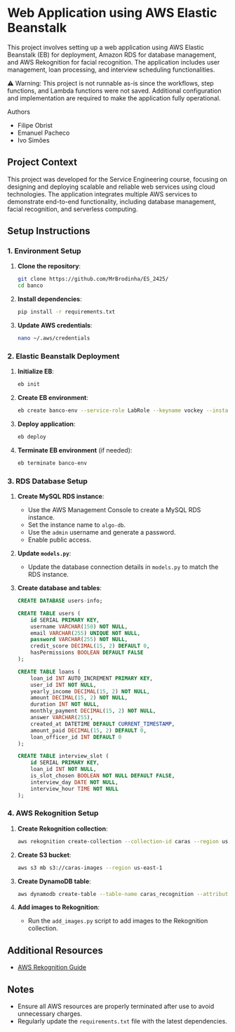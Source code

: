 # Web Application using AWS Elastic Beanstalk

This project involves setting up a web application using AWS Elastic Beanstalk (EB) for deployment, Amazon RDS for database management, and AWS Rekognition for facial recognition. The application includes user management, loan processing, and interview scheduling functionalities.

⚠️ Warning: This project is not runnable as-is since the workflows, step functions, and Lambda functions were not saved. Additional configuration and implementation are required to make the application fully operational.

Authors
- Filipe Obrist
- Emanuel Pacheco
- Ivo Simões

## Project Context

This project was developed for the Service Engineering course, focusing on designing and deploying scalable and reliable web services using cloud technologies. The application integrates multiple AWS services to demonstrate end-to-end functionality, including database management, facial recognition, and serverless computing.

## Setup Instructions

### 1. Environment Setup
1. **Clone the repository**:
   ```bash
   git clone https://github.com/MrBrodinha/ES_2425/
   cd banco
   ```

2. **Install dependencies**:
   ```bash
   pip install -r requirements.txt
   ```

3. **Update AWS credentials**:
   ```bash
   nano ~/.aws/credentials
   ```

### 2. Elastic Beanstalk Deployment
1. **Initialize EB**:
   ```bash
   eb init
   ```

2. **Create EB environment**:
   ```bash
   eb create banco-env --service-role LabRole --keyname vockey --instance_profile LabInstanceProfile
   ```

3. **Deploy application**:
   ```bash
   eb deploy
   ```

4. **Terminate EB environment** (if needed):
   ```bash
   eb terminate banco-env
   ```

### 3. RDS Database Setup
1. **Create MySQL RDS instance**:
   - Use the AWS Management Console to create a MySQL RDS instance.
   - Set the instance name to `algo-db`.
   - Use the `admin` username and generate a password.
   - Enable public access.

2. **Update `models.py`**:
   - Update the database connection details in `models.py` to match the RDS instance.

3. **Create database and tables**:
   ```sql
   CREATE DATABASE users-info;

   CREATE TABLE users (
       id SERIAL PRIMARY KEY,
       username VARCHAR(150) NOT NULL,
       email VARCHAR(255) UNIQUE NOT NULL,
       password VARCHAR(255) NOT NULL,
       credit_score DECIMAL(15, 2) DEFAULT 0,
       hasPermissions BOOLEAN DEFAULT FALSE
   );

   CREATE TABLE loans (
       loan_id INT AUTO_INCREMENT PRIMARY KEY,
       user_id INT NOT NULL,
       yearly_income DECIMAL(15, 2) NOT NULL,
       amount DECIMAL(15, 2) NOT NULL,
       duration INT NOT NULL,
       monthly_payment DECIMAL(15, 2) NOT NULL,
       answer VARCHAR(255),
       created_at DATETIME DEFAULT CURRENT_TIMESTAMP,
       amount_paid DECIMAL(15, 2) DEFAULT 0,
       loan_officer_id INT DEFAULT 0
   );

   CREATE TABLE interview_slot (
       id SERIAL PRIMARY KEY,
       loan_id INT NOT NULL,
       is_slot_chosen BOOLEAN NOT NULL DEFAULT FALSE,
       interview_day DATE NOT NULL,
       interview_hour TIME NOT NULL
   );
   ```

### 4. AWS Rekognition Setup
1. **Create Rekognition collection**:
   ```bash
   aws rekognition create-collection --collection-id caras --region us-east-1
   ```

2. **Create S3 bucket**:
   ```bash
   aws s3 mb s3://caras-images --region us-east-1
   ```

3. **Create DynamoDB table**:
   ```bash
   aws dynamodb create-table --table-name caras_recognition --attribute-definitions AttributeName=RekognitionId,AttributeType=S --key-schema AttributeName=RekognitionId,KeyType=HASH --provisioned-throughput ReadCapacityUnits=1,WriteCapacityUnits=1 --region us-east-1
   ```

4. **Add images to Rekognition**:
   - Run the `add_images.py` script to add images to the Rekognition collection.

## Additional Resources
- [AWS Rekognition Guide](https://medium.com/cloudnloud/build-your-own-face-recognition-service-using-amazon-rekognition-c75919d7f66e)

## Notes
- Ensure all AWS resources are properly terminated after use to avoid unnecessary charges.
- Regularly update the `requirements.txt` file with the latest dependencies.
